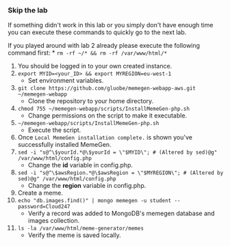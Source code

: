 ### Skip the lab ###
If something didn't work in this lab or you simply don't have enough time you can execute these commands to quickly go to the next lab.

If you played around with lab 2 already please execute the following command first:
    * `rm -rf ~/* && rm -rf /var/www/html/*`

1. You should be logged in to your own created instance.
1. `export MYID=<your_ID> && export MYREGION=eu-west-1`
    * Set environment variables.
1. `git clone https://github.com/gluobe/memegen-webapp-aws.git ~/memegen-webapp`
    * Clone the repository to your home directory.
1. `chmod 755 ~/memegen-webapp/scripts/InstallMemeGen-php.sh`
    * Change permissions on the script to make it executable.
1. `~/memegen-webapp/scripts/InstallMemeGen-php.sh`
    * Execute the script.
1. Once `Local MemeGen installation complete.` is shown you've successfully installed MemeGen.
1. `sed -i "s@^\$yourId.*@\$yourId = \"$MYID\"; # (Altered by sed)@g" /var/www/html/config.php`
    * Change the **id** variable in config.php.
1. `sed -i "s@^\$awsRegion.*@\$awsRegion = \"$MYREGION\"; # (Altered by sed)@g" /var/www/html/config.php`
    * Change the **region** variable in config.php.
1. Create a meme.
1. `echo "db.images.find()" | mongo memegen -u student --password=Cloud247`
    * Verify a record was added to MongoDB's memegen database and images collection.
1. `ls -la /var/www/html/meme-generator/memes`
    * Verify the meme is saved locally.